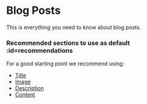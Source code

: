 # Blog Posts

This is everything you need to know about blog posts.

### Recommended sections to use as default :id=recommendations <!-- {docsify-ignore} -->

For a good starting point we recommend using:

- [Title](/README 'Start here to learn about the theme')
- [Image](/index/README 'Start here to learn about the theme')
- [Description](/index/README 'Start here to learn about the theme')
- [Content](/index/README 'Start here to learn about the theme')
